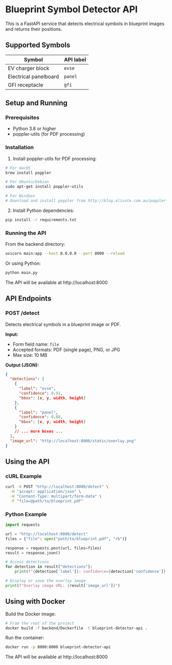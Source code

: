 # Blueprint Symbol Detector API

This is a FastAPI service that detects electrical symbols in blueprint images and returns their positions.

## Supported Symbols

| Symbol | API label |
| --- | --- |
| EV charger block | `evse` |
| Electrical panelboard | `panel` |
| GFI receptacle | `gfi` |

## Setup and Running

### Prerequisites

- Python 3.8 or higher
- poppler-utils (for PDF processing)

### Installation

1. Install poppler-utils for PDF processing:

```bash
# For macOS
brew install poppler

# For Ubuntu/Debian
sudo apt-get install poppler-utils

# For Windows
# Download and install poppler from http://blog.alivate.com.au/poppler-windows/
```

2. Install Python dependencies:

```bash
pip install -r requirements.txt
```

### Running the API

From the backend directory:

```bash
uvicorn main:app --host 0.0.0.0 --port 8000 --reload
```

Or using Python:

```bash
python main.py
```

The API will be available at http://localhost:8000

## API Endpoints

### POST /detect

Detects electrical symbols in a blueprint image or PDF.

**Input:**
- Form field name: `file`
- Accepted formats: PDF (single page), PNG, or JPG
- Max size: 10 MB

**Output (JSON):**
```json
{
  "detections": [
    {
      "label": "evse",
      "confidence": 0.91,
      "bbox": [x, y, width, height]
    },
    {
      "label": "panel",
      "confidence": 0.88,
      "bbox": [x, y, width, height]
    }
    // ... more boxes ...
  ],
  "image_url": "http://localhost:8000/static/overlay.png"
}
```

## Using the API

### cURL Example

```bash
curl -X POST "http://localhost:8000/detect" \
  -H "accept: application/json" \
  -H "Content-Type: multipart/form-data" \
  -F "file=@path/to/blueprint.pdf"
```

### Python Example

```python
import requests

url = "http://localhost:8000/detect"
files = {"file": open("path/to/blueprint.pdf", "rb")}

response = requests.post(url, files=files)
result = response.json()

# Access detections
for detection in result["detections"]:
    print(f"{detection['label']}: confidence={detection['confidence']}, bbox={detection['bbox']}")

# Display or save the overlay image
print(f"Overlay image URL: {result['image_url']}")
```

## Using with Docker

Build the Docker image:

```bash
# From the root of the project
docker build -f backend/Dockerfile -t blueprint-detector-api .
```

Run the container:

```bash
docker run -p 8000:8000 blueprint-detector-api
```

The API will be available at http://localhost:8000 